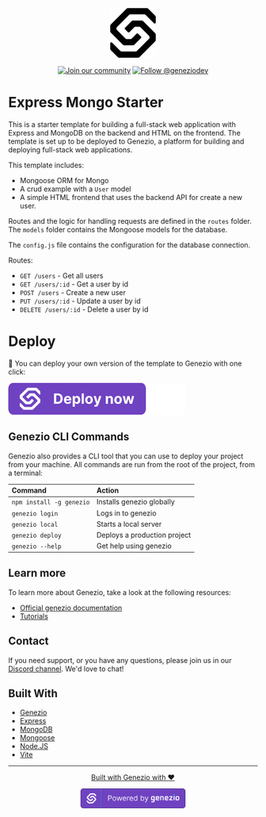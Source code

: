 <div align="center"> <a href="https://genezio.com/">
  <picture>
    <source media="(prefers-color-scheme: dark)" srcset="https://github.com/genez-io/graphics/raw/HEAD/svg/Icon_Genezio_White.svg">
    <source media="(prefers-color-scheme: light)" srcset="https://github.com/genez-io/graphics/raw/HEAD/svg/Icon_Genezio_Black.svg">
    <img alt="genezio logo" src="https://github.com/genez-io/graphics/raw/HEAD/svg/Icon_Genezio_Black.svg" height="100" >
  </picture>
</a>
 </div>

<div align="center">

[![Join our community](https://img.shields.io/discord/1024296197575422022?style=social&label=Join%20our%20community%20&logo=discord&labelColor=6A7EC2)](https://discord.gg/uc9H5YKjXv)
[![Follow @geneziodev](https://img.shields.io/twitter/url/https/twitter.com/geneziodev.svg?style=social&label=Follow%20%40geneziodev)](https://twitter.com/geneziodev)

</div>

# Express Mongo Starter

This is a starter template for building a full-stack web application with Express and MongoDB on the backend and HTML
on the frontend. The template is set up to be deployed to Genezio, a platform for building and deploying full-stack web
applications.

This template includes:

- Mongoose ORM for Mongo
- A crud example with a `User` model
- A simple HTML frontend that uses the backend API for create a new user.

Routes and the logic for handling requests are defined in the `routes` folder. The `models` folder contains the
Mongoose models for the database.

The `config.js` file contains the configuration for the database connection.

Routes:

- `GET /users` - Get all users
- `GET /users/:id` - Get a user by id
- `POST /users` - Create a new user
- `PUT /users/:id` - Update a user by id
- `DELETE /users/:id` - Delete a user by id

# Deploy

:rocket: You can deploy your own version of the template to Genezio with one click:

[![Deploy to Genezio](https://raw.githubusercontent.com/Genez-io/graphics/main/svg/deploy-button.svg)](https://app.genez.io/start/deploy?repository=https://github.com/Genez-io/express-mongo-starter)

## Genezio CLI Commands

Genezio also provides a CLI tool that you can use to deploy your project from your machine.
All commands are run from the root of the project, from a terminal:

| Command                  | Action                       |
|:-------------------------|:-----------------------------|
| `npm install -g genezio` | Installs genezio globally    |
| `genezio login`          | Logs in to genezio           |
| `genezio local`          | Starts a local server        |
| `genezio deploy`         | Deploys a production project |
| `genezio --help`         | Get help using genezio       |

## Learn more

To learn more about Genezio, take a look at the following resources:

- [Official genezio documentation](https://genezio.com/docs)
- [Tutorials](https://genezio.com/blog)

## Contact

If you need support, or you have any questions, please join us in our [Discord channel](https://discord.gg/uc9H5YKjXv).
We'd love to chat!

## Built With

- [Genezio](https://genezio.com/)
- [Express](https://expressjs.com/)
- [MongoDB](https://www.mongodb.com/)
- [Mongoose](https://mongoosejs.com/)
- [Node.JS](https://nodejs.org/en/)
- [Vite](https://vitejs.dev/)

***

<div align="center"> <a href="https://genezio.com/">
  <p>Built with Genezio with ❤️ </p>
  <img alt="genezio logo" src="https://raw.githubusercontent.com/Genez-io/graphics/main/svg/powered_by_genezio.svg" height="40"></a>
</div>
